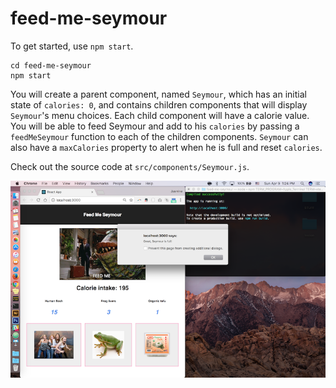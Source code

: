 # feed-me-seymour

To get started, use `npm start`.

```shell
cd feed-me-seymour
npm start
```

You will create a parent component, named `Seymour`, which has an initial state of `calories: 0`, and contains children components that will display `Seymour`'s menu choices. Each child component will have a calorie value. You will be able to feed Seymour and add to his `calories` by passing a `feedMeSeymour` function to each of the children components. `Seymour` can also have a `maxCalories` property to alert when he is full and reset `calories`.

Check out the source code at `src/components/Seymour.js`.

![screenshot](../reactjs-101-seymour.png)
